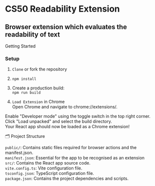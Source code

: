 # CS50 Readability Extension 


## Browser extension which evaluates the readability of text

Getting Started
### Setup
1. `Clone` or fork the repository<br/>
2. `npm install`<br/>
3. Create a production build:<br/>
`npm run build`<br/>

4. `Load Extension` in Chrome<br/>
Open Chrome and navigate to chrome://extensions/.<br/>

Enable "Developer mode" using the toggle switch in the top right corner.<br/>
Click "Load unpacked" and select the build directory.<br/>
Your React app should now be loaded as a Chrome extension!<br/>


🗂️ Project Structure<br/>

`public/`: Contains static files required for browser actions and the manifest.json.<br/>
`manifest.json`: Essential for the app to be recognised as an extension <br/>
`src/`: Contains the React app source code.<br/>
`vite.config.ts`: Vite configuration file.<br/>
`tsconfig.json`: TypeScript configuration file.<br/>
`package.json`: Contains the project dependencies and scripts.<br/>
